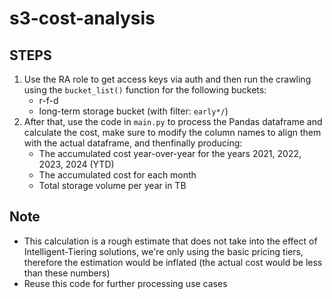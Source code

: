 # s3-cost-analysis

## STEPS
1. Use the RA role to get access keys via auth and then run the crawling using the `bucket_list()` function for the following buckets:
   * r-f-d
   * long-term storage bucket (with filter: `early*/`)
2. After that, use the code in `main.py` to process the Pandas dataframe and calculate the cost, make sure to modify the column names to align them with the actual dataframe, and thenfinally producing:
   * The accumulated cost year-over-year for the years 2021, 2022, 2023, 2024 (YTD)
   * The accumulated cost for each month
   * Total storage volume per year in TB
  
## Note
* This calculation is a rough estimate that does not take into the effect of Intelligent-Tiering solutions, we're only using the basic pricing tiers, therefore the estimation would be inflated (the actual cost would be less than these numbers)
* Reuse this code for further processing use cases
